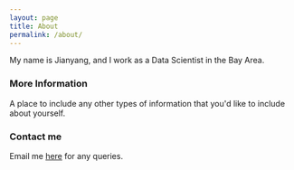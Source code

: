 ```yaml
---
layout: page
title: About
permalink: /about/
---
```


My name is Jianyang, and I work as a Data Scientist in the Bay Area.

### More Information

A place to include any other types of information that you'd like to include about yourself.

### Contact me

Email me [here](mailto:jian.yang.lum@gmail.com) for any queries. 